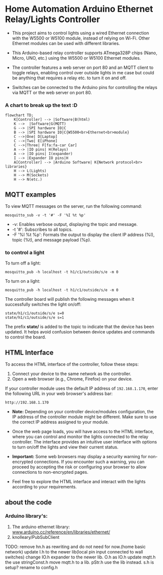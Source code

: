 # Home Automation Arduino Ethernet Relay/Lights Controller

- This project aims to control lights using a wired Ethernet connection with the W5500 or W5100 module, instead of relying on Wi-Fi. Other Ethernet modules can be used with different libraries.

- This Arduino-based relay controller supports ATmega328P chips (Nano, Micro, UNO, etc.) using the W5500 or W5100 Ethernet modules.

- The controller features a web server on port 80 and an MQTT client to toggle relays, enabling control over outside lights in me case but could be anything that requires a relay etc. to turn it on and off.

- Switches can be connected to the Arduino pins for controlling the relays via MQTT or the web server on port 80.

### A chart to break up the text :D

```mermaid
flowchart TD;
    K[Controller] --> |Software|B(html)
    K -->  |Software|G(MQTT)
    G --> |SPI hardware IO|C
    B --> |SPI hardware IO|C{W5500<br>Ethernet<br>module}
    C -->|One| D[Laptop]
    C -->|Two| E[iPhone]
    C -->|Three| F[fa:fa-car Car]
    A --> |IO pins| H(Relays)
    A --> |IO pins| I(expander)
    I --> |Expander IO pins|H
    A[Controller] --> |Arduino Software| K{Network protocol<br> libraries}
    H --> L(Lights)
    H --> M(Sockets)
    H --> N(etc.)
```

## MQTT examples

To view MQTT messages on the server, run the following command:

```
mosquitto_sub -v -t '#' -F '%I %t %p'
```

- -v: Enables verbose output, displaying the topic and message.
- -t '#': Subscribes to all topics.
- -F '%I %t %p': Formats the output to display the client IP address (%I), topic (%t), and message payload (%p).

### to control a light

To turn off a light:

```
mosquitto_pub -h localhost -t h1/c1/outside/s/e -m 0
```

To turn on a light:

```
mosquitto_pub -h localhost -t h1/c1/outside/s/e -m 0
```

The controller board will publish the following messages when it successfully switches the light on/off:

```
state/h1/c1/outside/s/e s=0
state/h1/c1/outside/s/e s=1
```

The prefix <b>state/</b> is added to the topic to indicate that the device has been updated. It helps avoid confusion between device updates and commands to control the board.

## HTML Interface

To access the HTML interface of the controller, follow these steps:

1. Connect your device to the same network as the controller.
2. Open a web browser (e.g., Chrome, Firefox) on your device.

If your controller module uses the default IP address of `192.168.1.170`, enter the following URL in your web browser's address bar:

```
http://192.168.1.170
```

- **Note:** Depending on your controller device/modules configuration, the IP address of the controller module might be different. Make sure to use the correct IP address assigned to your module.

- Once the web page loads, you will have access to the HTML interface, where you can control and monitor the lights connected to the relay controller. The interface provides an intuitive user interface with options to turn on/off the lights and view their current status.

- **Important:** Some web browsers may display a security warning for non-encrypted connections. If you encounter such a warning, you can proceed by accepting the risk or configuring your browser to allow connections to non-encrypted pages.

- Feel free to explore the HTML interface and interact with the lights according to your requirements.

## about the code

### Arduino library's:

1. The arduino ethernet library: www.arduino.cc/reference/en/libraries/ethernet/
1. knolleary/PubSubClient

TODO:
remove hn.h as rewriting and do not need for now.(home basic network)
update I.h to the newer lib(local pin input connected to wall switches)
change IO.h expander to the newer lib.
O.h as IO.h
update mqtt.h the use stringConst.h
move mqtt.h to a lib.
pStr.h use the lib instead.
s.h is setup? rename to config.h
